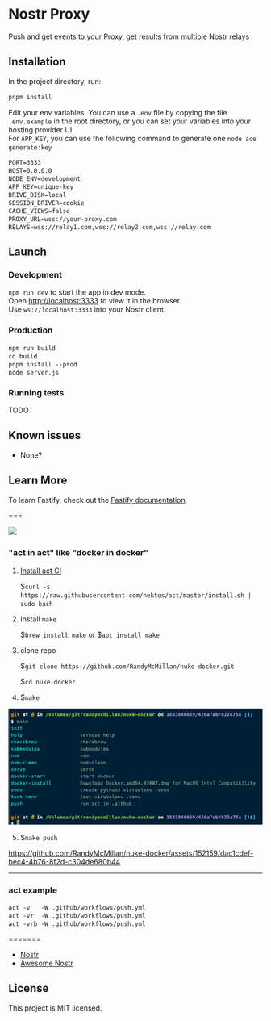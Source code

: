 # Nostr Proxy
Push and get events to your Proxy, get results from multiple Nostr relays

## Installation

In the project directory, run:

```sh
pnpm install
```

Edit your env variables. You can use a `.env` file by copying the file `.env.example` in the root directory, or you can set your variables into your hosting provider UI.\
For `APP_KEY`, you can use the following command to generate one `node ace generate:key`

```
PORT=3333
HOST=0.0.0.0
NODE_ENV=development
APP_KEY=unique-key
DRIVE_DISK=local
SESSION_DRIVER=cookie
CACHE_VIEWS=false
PROXY_URL=wss://your-proxy.com
RELAYS=wss://relay1.com,wss://relay2.com,wss://relay.com
```

## Launch

### Development

`npm run dev` to start the app in dev mode.\
Open [http://localhost:3333](http://localhost:3333) to view it in the browser.\
Use `ws://localhost:3333` into your Nostr client.

### Production

```
npm run build
cd build
pnpm install --prod
node server.js
```

### Running tests

TODO

## Known issues
- None?

## Learn More

To learn Fastify, check out the [Fastify documentation](https://www.fastify.io/docs/latest/).

===

![](https://raw.githubusercontent.com/wiki/nektos/act/img/logo-150.png)

### "act in act" like "docker in docker"

1. [Install act CI](https://github.com/nektos/act#installation)

	$`curl -s https://raw.githubusercontent.com/nektos/act/master/install.sh | sudo bash`

2. Install `make`

	$`brew install make`
or
	$`apt install make`

3. clone repo

	$`git clone https://github.com/RandyMcMillan/nuke-docker.git`

	$`cd nuke-docker`

4. $`make`

![](./make.png)

5. $`make push`

https://github.com/RandyMcMillan/nuke-docker/assets/152159/dac1cdef-bec4-4b76-8f2d-c304de680b44

---

### act example

```
act -v   -W .github/workflows/push.yml
act -vr  -W .github/workflows/push.yml
act -vrb -W .github/workflows/push.yml
```
=======
- [Nostr](https://github.com/nostr-protocol/nostr)
- [Awesome Nostr](https://github.com/aljazceru/awesome-nostr)

## License

This project is MIT licensed.
